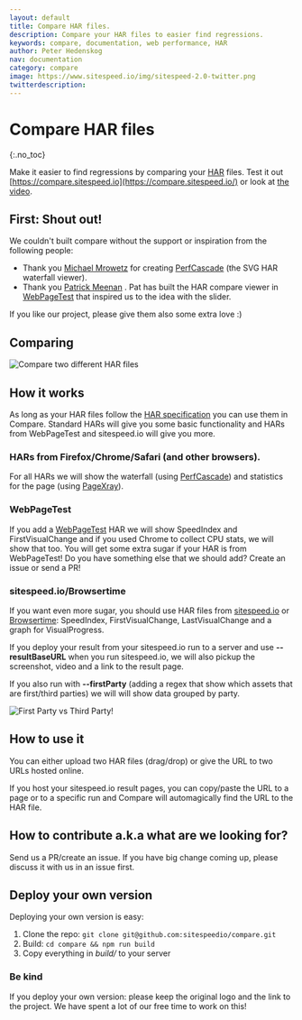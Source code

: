 ```yaml
---
layout: default
title: Compare HAR files.
description: Compare your HAR files to easier find regressions.
keywords: compare, documentation, web performance, HAR
author: Peter Hedenskog
nav: documentation
category: compare
image: https://www.sitespeed.io/img/sitespeed-2.0-twitter.png
twitterdescription:
---
```


# Compare HAR files
{:.no_toc}

Make it easier to find regressions by comparing your [HAR](http://www.softwareishard.com/blog/har-12-spec/) files. Test it out [https://compare.sitespeed.io](https://compare.sitespeed.io/) or look at [the video](https://youtu.be/dCThwpglIeE).

## First: Shout out!
We couldn't built compare without the support or inspiration from the following people:

 * Thank you [Michael Mrowetz](https://twitter.com/MicMro)  for creating [PerfCascade](https://github.com/micmro/PerfCascade) (the SVG HAR waterfall viewer).
 * Thank you [Patrick Meenan](https://twitter.com/patmeenan) . Pat has built the HAR compare viewer in [WebPageTest](https://www.webpagetest.org/) that inspired us to the idea with the slider.

If you like our project, please give them also some extra love :)

## Comparing
![Compare two different HAR files](https://raw.githubusercontent.com/sitespeedio/compare/master/docs/img/compare.png)

## How it works
As long as your HAR files follow the [HAR specification](http://www.softwareishard.com/blog/har-12-spec/) you can use them in Compare. Standard HARs will give you some basic functionality and HARs from WebPageTest and sitespeed.io will give you more.

### HARs from Firefox/Chrome/Safari (and other browsers).
For all HARs we will show the waterfall (using [PerfCascade](https://github.com/micmro/PerfCascade)) and statistics for the page (using [PageXray](https://github.com/sitespeedio/pagexray)).

### WebPageTest
If you add a [WebPageTest](https://www.webpagetest.org) HAR we will show SpeedIndex and FirstVisualChange and if you used Chrome to collect CPU stats, we will show that too. You will get some extra sugar if your HAR is from WebPageTest! Do you have something else that we should add? Create an issue or send a PR!

### sitespeed.io/Browsertime
If you want even more sugar, you should use HAR files from [sitespeed.io](https://github.com/sitespeedio/sitespeed.io) or [Browsertime](https://github.com/sitespeedio/browsertime): SpeedIndex, FirstVisualChange, LastVisualChange and a graph for VisualProgress.

If you deploy your result from your sitespeed.io run to a server and use **--resultBaseURL** when you run sitespeed.io, we will also pickup the screenshot, video and a link to the result page.

If you also run with **--firstParty** (adding a regex that show which assets that are first/third parties) we will will show data grouped by party.

![First Party vs Third Party!](https://raw.githubusercontent.com/sitespeedio/compare/master/docs/img/firstparty.png)

## How to use it
You can either upload two HAR files (drag/drop) or give the URL to two URLs hosted online.

If you host your sitespeed.io result pages, you can copy/paste the URL to a page or to a specific run and Compare will automagically find the URL to the HAR file.

## How to contribute a.k.a what are we looking for?
Send us a PR/create an issue. If you have big change coming up, please discuss it with us in an issue first.

## Deploy your own version
Deploying your own version is easy:
1. Clone the repo: `git clone git@github.com:sitespeedio/compare.git`
2. Build: `cd compare && npm run build`
3. Copy everything in *build/* to your server

### Be kind
If you deploy your own version: please keep the original logo and the link to the project. We have spent a lot of our free time to work on this!

